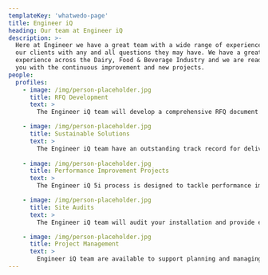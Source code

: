 ```yaml
---
templateKey: 'whatwedo-page'
title: Engineer iQ
heading: Our team at Engineer iQ
description: >-
  Here at Engineer we have a great team with a wide range of experience to help
  our clients with any and all questions they may have. We have a great wealth of
  experience across the Dairy, Food & Beverage Industry and we are ready to help
  you with the continuous improvement and new projects.
people:
  profiles:
    - image: /img/person-placeholder.jpg
      title: RFQ Development
      text: >
        The Engineer iQ team will develop a comprehensive RFQ document for your new project and support the vendor selection process. Working with your team Engineer iQ will capture your requirements and translate these into product, process, automation & schedule requirements driven by a robust project management template.

    - image: /img/person-placeholder.jpg
      title: Sustainable Solutions
      text: >
        The Engineer iQ team have an outstanding track record for delivering Carbon Neutral, high performing processes driven by an integrated automation operation based on a high availability architecture. The factory of the future today!
 
    - image: /img/person-placeholder.jpg
      title: Performance Improvement Projects
      text: >
        The Engineer iQ 5i process is designed to tackle performance improvement initiatives and drive your operation to best in class. Our process is based on years of experience in the food and beverage industry and is underpinned by Six Sigma methodology and the 5 Whys problem solving techniques.

    - image: /img/person-placeholder.jpg
      title: Site Audits
      text: >
        The Engineer iQ team will audit your installation and provide expert advice on hygiene, CIP, process, automation, operation and utilisation and efficiency. This includes a review of documentation, reporting, SOP’s and skills gaps.

    - image: /img/person-placeholder.jpg
      title: Project Management
      text: >
        Engineer iQ team are available to support planning and managing your project schedule. This extends to assistance with equipment specifications, vendor quality audits, factory acceptance tests, support to site activities and takeover and performance qualification.
---
```

